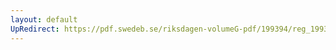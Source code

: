 ```yaml
---
layout: default
UpRedirect: https://pdf.swedeb.se/riksdagen-volumeG-pdf/199394/reg_199394/reg_199394_0357.pdf
---
```

